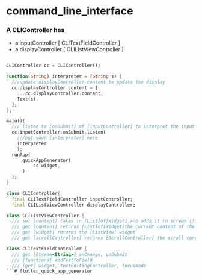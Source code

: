 # command_line_interface


### A CLIController has
- a inputController [ CLITextFieldController ]
- a displayController [ CLIListViewController ]

```dart

CLIController cc = CLIController();

Function(String) interpreter = (String s) {
  ///update displayController.content to update the display
  cc.displayController.content = [
    ...cc.displayController.content,
    Text(s),
  ];
};

main(){
  /// listen to [onSubmit] of [inputController] to interpret the input
  cc.inputController.onSubmit.listen(
    ///put your [interpreter] here
    interpreter
    );
  runApp(
      quickAppGenerator(
          cc.widget,
      )
  );
}
```



```dart
class CLIController{
  final CLITextFieldController inputController;
  final CLIListViewController displayController;
```

```dart
class CLIListViewController {
  /// set [content] takes in [List]of[Widget] and adds it to screen (first on top, last on bottom)
  /// get [content] returns [List]of[Widget]the current content of the screen
  /// get [widget] returns the [ListView] widget
  /// get [scrollController] returns [ScrollController] the scroll controller for the ListView
```
```dart
class CLITextFieldController {
  /// get [Stream<String>] onChange, onSubmit
  /// [functions] addTextToField
  /// [get] widget, textEditingController, focusNode
```# flutter_quick_app_generator
